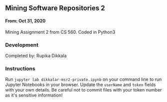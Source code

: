 ## Mining Software Repositories 2
#### From: Oct 31, 2020

Mining Assignment 2 from CS 560. Coded in Python3

### Development 

Completed by: Rupika Dikkala

### Instructions

Run `jupyter lab dikkalar-msr2-private.ipynb` on your command line to run Jupyter Notebooks in your browser. Update the `userName` and `token` fields with your own details. Be careful not to commit files with your token number as it's sensitive information!
